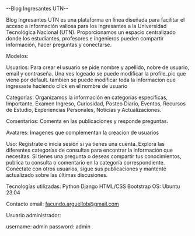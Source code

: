 --Blog Ingresantes UTN--

Blog Ingresantes UTN es una plataforma en línea diseñada para facilitar el acceso a información valiosa para los ingresantes a la Universidad Tecnológica Nacional (UTN). Proporcionamos un espacio centralizado donde los estudiantes, profesores e ingenieros pueden compartir información, hacer preguntas y conectarse.


Modelos:

Usuarios: Para crear el usuario se pide nombre y apellido, nobre de usuario, email y contraseña. Una ves logeado se puede modificar la profile_pic que viene por default. tambien se puede modificar toda la informacion que ingresaste haciendo click en el nombre de usuario

Categorías: Organizamos la información en categorías específicas, Importante, Examen Ingreso, Curiosidad, Posteo Diario, Eventos, Recursos de Estudio, Experiencias Personales, Noticias y Actualizaciones.

Comentarios: Comenta en las publicaciones y responde preguntas.

Avatares: Imagenes que complementan la creacion de usuarios


Uso:
Regístrate o inicia sesión si ya tienes una cuenta. Explora las diferentes categorías de consultas para encontrar la información que necesitas. Si tienes una pregunta o deseas compartir tus conocimientos, publica tu consulta o comentario en la categoría correspondiente. Conéctate con otros usuarios, sigue sus publicaciones y mantente actualizado sobre las últimas discusiones.


Tecnologías utilizadas:
Python
Django
HTML/CSS
Bootstrap
OS: Ubuntu 23.04

Contacto
email: facundo.arguellob@gmail.com


Usuario administrador:

username: admin
password: admin